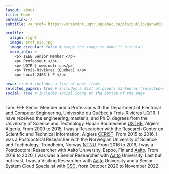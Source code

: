 ```yaml
---
layout: about
title: Home
permalink: /
subtitle: <a href='https://oraprdnt.uqtr.uquebec.ca/pls/public/genw050.afficher_fiche_perso?owa_cd_secteur=2600&owa_cd_fonction=1&owa_no_personne=843238&owa_contexte=$2727-85'>Affiliations</a>. 3351, boul. des Forges, C.P. 500, Trois-Rivières (Québec) G9A 5H7 | Local 2463 L-P.

profile:
  align: right
  image: prof_pic.jpg
  image_circular: false # crops the image to make it circular
  more_info: >
    <p> IEEE Senior Member </p>
    <p> Professeur </p>
    <p> UQTR | www.uqtr.ca</p>
    <p> Trois-Rivières (Québec) </p>
    <p> Local 2463 L-P </p>

news: true # includes a list of news items
selected_papers: true # includes a list of papers marked as "selected={true}"
social: true # includes social icons at the bottom of the page
---
```


I am IEEE Senior Member and a Professor with the
Department of Electrical and Computer Engineering, Université du Québec
à Trois-Rivières [UQTR](https://oraprdnt.uqtr.uquebec.ca/pls/public/genw050.afficher_fiche_perso?owa_cd_secteur=2600&owa_cd_fonction=1&owa_no_personne=843238&owa_contexte=$2727-85). I have received the engineering, master’s, and Ph.D.
degrees from the University of Science and Technology Houari Boumediene [USTHB](https://www.usthb.dz/), Algiers, Algeria. From 2009 to 2015, I was a Researcher with the Research Center on Scientific and Technical
Information, Algiers [CERIST](https://www.cerist.dz/index.php/en/). From 2015 to 2016, I was a Postdoctoral Researcher with the Norwegian
University of Science and Technology, Trondheim,
Norway [NTNU](https://www.ntnu.no). From 2016 to 2019, I was a Postdoctoral Researcher with Aalto University, Espoo, Finland [Aalto](https://www.aalto.fi/en). From 2019 to 2020, I was was a Senior Researcher
with [Aalto](https://www.aalto.fi/en) University. Last but not least, I was a Visiting Researcher with [Aalto](https://www.aalto.fi/en) University and a Senior System Cloud Specialist with [CSC](https://csc.fi), from October 2020 to November 2022. 
